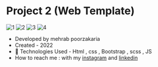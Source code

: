 # Project 2 (Web Template)


![1](https://github.com/mmehrab-pz/project-2/assets/99506317/987b00e4-d36d-4df9-a67e-1960d80d6cd5)
![2](https://github.com/mmehrab-pz/project-2/assets/99506317/2c519d7a-acef-44db-af1a-239299717fc4)
![3](https://github.com/mmehrab-pz/project-2/assets/99506317/10aad08c-a86d-48e8-864a-f6b4c71b1113)
![4](https://github.com/mmehrab-pz/project-2/assets/99506317/740938ea-7163-4886-a781-9ed95b6d98de)

- Developed by mehrab poorzakaria
- Created - 2022
- 🤖 Technologies Used - Html , css , Bootstrap , scss , JS
- How to reach me : with my
[instagram](https://www.instagram.com/mehrab.poorzakaria_web/) and
[linkedin](https://www.linkedin.com/in/mehrab-poorzakaria-1b2492237/)
